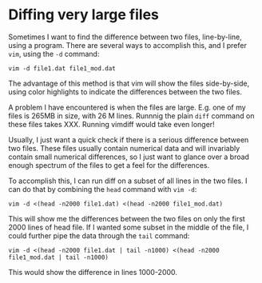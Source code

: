# Diffing very large files

Sometimes I want to find the difference between two files, line-by-line, using a program.
There are several ways to accomplish this, and I prefer `vim`, using the `-d` command:

```
vim -d file1.dat file1_mod.dat
```

The advantage of this method is that vim will show the files side-by-side, using color
highlights to indicate the differences between the two files.

A problem I have encountered is when the files are large. E.g. one of my files is 
265MB in size, with 26 M lines. Runnnig the plain `diff` command on these files
takes XXX. Running vimdiff would take even longer!

Usually, I just want a quick check if there is a serious difference between two files.
These files usually contain numerical data and will invariably contain small numerical 
differences, so I just want to glance over a broad enough spectrum of the files to 
get a feel for the differences. 

To accomplish this, I can run diff on a subset of all
lines in the two files. I can do that by combining the `head` command with `vim -d`:

```
vim -d <(head -n2000 file1.dat) <(head -n2000 file1_mod.dat)
```
  
This will show me the differences between the two files on only the first 2000 lines
of head file. If I wanted some subset in the middle of the file, I could further pipe 
the data through the `tail` command:

```
vim -d <(head -n2000 file1.dat | tail -n1000) <(head -n2000 file1_mod.dat | tail -n1000)
```

This would show the difference in lines 1000-2000.
 
 
